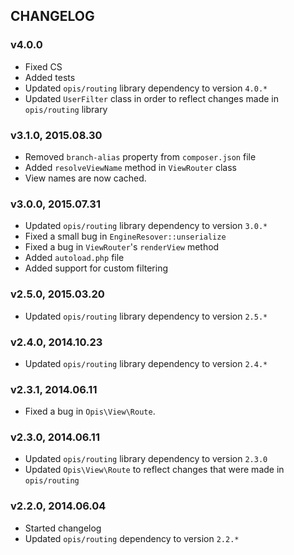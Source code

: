 CHANGELOG
-----------
### v4.0.0

* Fixed CS
* Added tests
* Updated `opis/routing` library dependency to version `4.0.*`
* Updated `UserFilter` class in order to reflect changes made in `opis/routing` library

### v3.1.0, 2015.08.30

* Removed `branch-alias` property from `composer.json` file
* Added `resolveViewName` method in `ViewRouter` class
* View names are now cached.

### v3.0.0, 2015.07.31

* Updated `opis/routing` library dependency to version `3.0.*`
* Fixed a small bug in `EngineResover::unserialize`
* Fixed a bug in `ViewRouter`'s `renderView` method
* Added `autoload.php` file
* Added support for custom filtering

### v2.5.0, 2015.03.20

* Updated `opis/routing` library dependency to version `2.5.*`

### v2.4.0, 2014.10.23

* Updated `opis/routing` library dependency to version `2.4.*`

### v2.3.1, 2014.06.11

*  Fixed a bug in `Opis\View\Route`.

### v2.3.0, 2014.06.11

* Updated `opis/routing` library dependency to version `2.3.0`
* Updated `Opis\View\Route` to reflect changes that were made in `opis/routing`

### v2.2.0, 2014.06.04

* Started changelog
* Updated `opis/routing` dependency to version `2.2.*`
